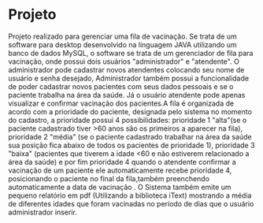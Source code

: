 # Projeto
Projeto realizado para gerenciar uma fila de vacinação. Se trata de um software para desktop desenvolvido na linguagem JAVA utilizando um banco de dados MySQL, o software se trata de um gerenciador de fila para vacinação, onde possui dois usuários "administrador" e "atendente". O administrador pode cadastrar novos atendentes colocando seu nome de usuário e senha desejado, Administrador também possui a funcionalidade de poder cadastrar novos pacientes com seus dados pessoais e se o paciente trabalha na área da saúde. Já o usuário atendente pode apenas visualizar e confirmar vacinação dos pacientes.A fila é organizada de acordo com a prioridade do paciente, designada pelo sistema no momento do cadastro, a prioridade possui 4 possibilidades: prioridade 1 "alta"(se o paciente cadastrado tiver >60 anos são os primeiros a aparecer na fila), prioridade 2 "média" (se o paciente cadastrado trabalhar na área da saúde sua posição fica abaixo de todos os pacientes de prioridade 1), prioridade 3 "baixa" (pacientes que tiverem a idade <60 e não estiverem relacionado a área da saúde) e por fim prioridade 4 quando o atendente confirmar a vacinação de um paciente ele automaticamente recebe prioridade 4, posicionando o paciente no final da fila,também preenchendo automaticamente a data de vacinação . O Sistema também emite um pequeno relatório em pdf (Utilizando a biblioteca iText) mostrando a média de diferentes idades que foram vacinadas no período de dias que o usuário administrador inserir.



